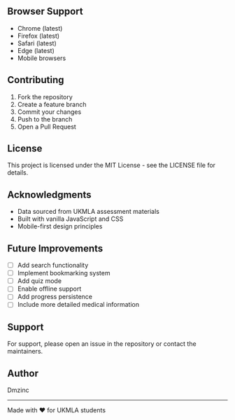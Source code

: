 ## Browser Support

- Chrome (latest)
- Firefox (latest)
- Safari (latest)
- Edge (latest)
- Mobile browsers

## Contributing

1. Fork the repository
2. Create a feature branch
3. Commit your changes
4. Push to the branch
5. Open a Pull Request

## License

This project is licensed under the MIT License - see the LICENSE file for details.

## Acknowledgments

- Data sourced from UKMLA assessment materials
- Built with vanilla JavaScript and CSS
- Mobile-first design principles

## Future Improvements

- [ ] Add search functionality
- [ ] Implement bookmarking system
- [ ] Add quiz mode
- [ ] Enable offline support
- [ ] Add progress persistence
- [ ] Include more detailed medical information

## Support

For support, please open an issue in the repository or contact the maintainers.

## Author

Dmzinc

---

Made with ❤️ for UKMLA students
